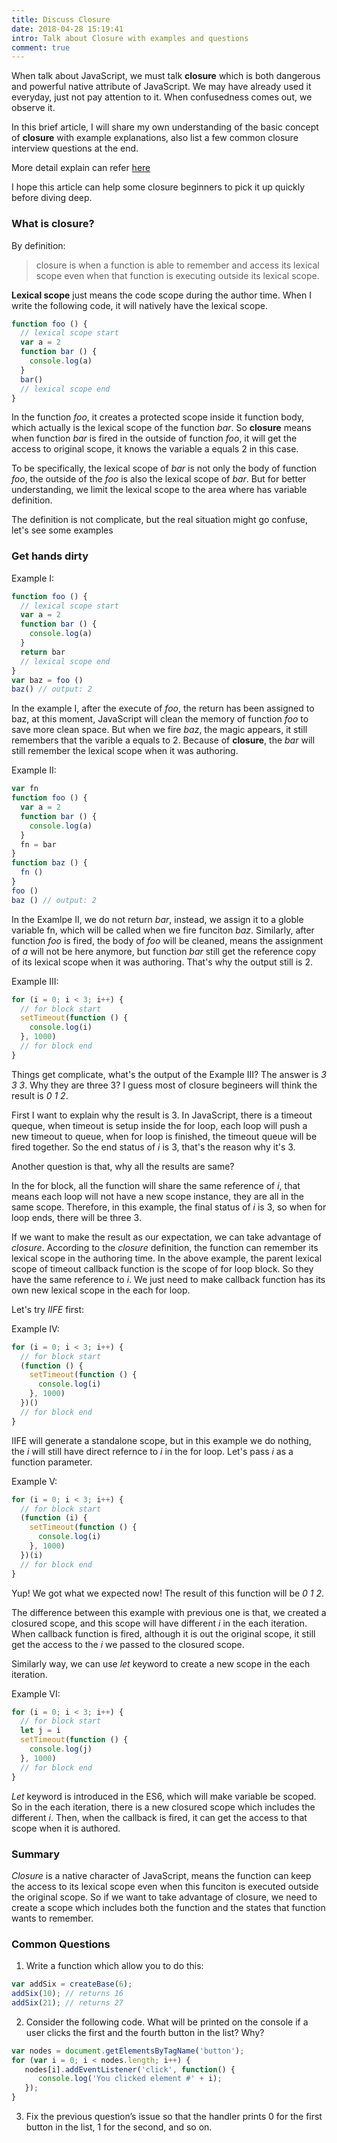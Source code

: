 ```yaml
---
title: Discuss Closure
date: 2018-04-28 15:19:41
intro: Talk about Closure with examples and questions
comment: true
---
```


When talk about JavaScript, we must talk __closure__ which is both dangerous and powerful native attribute of JavaScript. We may have already used it everyday, just not pay attention to it. When confusedness comes out, we observe it. 

In this brief article, I will share my own understanding of the basic concept of __closure__ with example explanations, also list a few common closure interview questions at the end.
<!--more-->
More detail explain can refer [here](https://github.com/getify/You-Dont-Know-JS/blob/master/scope%20%26%20closures/ch5.md)

I hope this article can help some closure beginners to pick it up quickly before diving deep.

### What is closure?

By definition:
 >closure is when a function is able to remember and access its lexical scope even when that function is executing outside its  lexical scope.

__Lexical scope__ just means the code scope during the author time. When I write the following code, it will natively have the lexical scope.
```javascript
function foo () {
  // lexical scope start
  var a = 2
  function bar () {
    console.log(a)
  }
  bar()
  // lexical scope end
}
```
In the function *foo*, it creates a protected scope inside it function body, which actually is the lexical scope of the function *bar*. So __closure__ means when function *bar* is fired in the outside of function *foo*, it will get the access to original scope, it knows the variable a equals 2 in this case.

To be specifically, the lexical scope of *bar* is not only the body of function *foo*, the outside of the *foo* is also the lexical scope of *bar*. But for better understanding, we limit the lexical scope to the area where has variable definition.

The definition is not complicate, but the real situation might go confuse, let's see some examples

### Get hands dirty

Example I:
```javascript
function foo () {
  // lexical scope start
  var a = 2
  function bar () {
    console.log(a)
  }
  return bar
  // lexical scope end
}
var baz = foo ()
baz() // output: 2
```
In the example I, after the execute of *foo*, the return has been assigned to baz, at this moment, JavaScript will clean the memory of function *foo* to save more clean space. But when we fire *baz*, the magic appears, it still remembers that the varible a equals to 2. Because of __closure__, the *bar* will still remember the lexical scope when it was authoring.

Example II:
```javascript
var fn
function foo () {
  var a = 2
  function bar () {
    console.log(a)
  }
  fn = bar
}
function baz () {
  fn ()
}
foo ()
baz () // output: 2
```
In the Examlpe II, we do not return *bar*, instead, we assign it to a globle variable fn, which will be called when we fire funciton *baz*. Similarly, after function *foo* is fired, the body of *foo* will be cleaned, means the assignment of *a* will not be here anymore, but function *bar* still get the reference copy of its lexical scope when it was authoring. That's why the output still is 2.

Example III:
```javascript
for (i = 0; i < 3; i++) {
  // for block start
  setTimeout(function () {
    console.log(i)
  }, 1000)
  // for block end
}
```
Things get complicate, what's the output of the Example III? The answer is *3 3 3*.
Why they are three 3? I guess most of closure begineers will think the result is *0 1 2*.

First I want to explain why the result is 3. In JavaScript, there is a timeout queque, when timeout is setup inside the for loop, each loop will push a new timeout to queue, when for loop is finished, the timeout queue will be fired together. So the end status of *i* is 3, that's the reason why it's 3.

Another question is that, why all the results are same?

In the for block, all the function will share the same reference of *i*, that means each loop will not have a new scope instance, they are all in the same scope. Therefore, in this example, the final status of *i* is 3, so when for loop ends, there will be three 3.

If we want to make the result as our expectation, we can take advantage of *closure*. According to the *closure* definition, the function can remember its lexical scope in the authoring time. In the above example, the parent lexical scope of timeout callback function is the scope of for loop block. So they have the same reference to *i*. We just need to make callback function has its own new lexical scope in the each for loop.

Let's try *IIFE* first:

Example IV:
```javascript
for (i = 0; i < 3; i++) {
  // for block start
  (function () {
    setTimeout(function () {
      console.log(i)
    }, 1000)
  })()
  // for block end
}
```

IIFE will generate a standalone scope, but in this example we do nothing, the *i* will still have direct refernce to *i* in the for loop. Let's pass *i* as a function parameter.

Example V:
```javascript
for (i = 0; i < 3; i++) {
  // for block start
  (function (i) {
    setTimeout(function () {
      console.log(i)
    }, 1000)
  })(i)
  // for block end
}
```
Yup! We got what we expected now! The result of this function will be *0 1 2*.

The difference between this example with previous one is that, we created a closured scope, and this scope will have different *i* in the each iteration. When callback function is fired, although it is out the original scope, it still get the access to the *i* we passed to the closured scope.

Similarly way, we can use *let* keyword to create a new scope in the each iteration.

Example VI:
```javascript
for (i = 0; i < 3; i++) {
  // for block start
  let j = i
  setTimeout(function () {
    console.log(j)
  }, 1000)
  // for block end
}
```

*Let* keyword is introduced in the ES6, which will make variable be scoped. So in the each iteration, there is a new closured scope which includes the different *i*. Then, when the callback is fired, it can get the access to that scope when it is authored.

### Summary

*Closure* is a native character of JavaScript, means the function can keep the access to its lexical scope even when this funciton is executed outside the original scope. So if we want to take advantage of closure, we need to create a scope which includes both the function and the states that function wants to remember.

### Common Questions

1. Write a function which allow you to do this:
```javascript
var addSix = createBase(6);
addSix(10); // returns 16
addSix(21); // returns 27
```
2. Consider the following code. What will be printed on the console if a user clicks the first and the fourth button in the list? Why?
```javascript
var nodes = document.getElementsByTagName('button');
for (var i = 0; i < nodes.length; i++) {
   nodes[i].addEventListener('click', function() {
      console.log('You clicked element #' + i);
   });
}
```
3. Fix the previous question’s issue so that the handler prints 0 for the first button in the list, 1 for the second, and so on.
